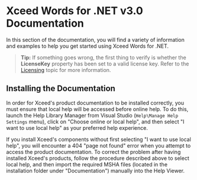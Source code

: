 # Xceed Words for .NET v3.0 Documentation

In this section of the documentation, you will find a variety of information and examples to help you get started using Xceed Words for .NET.

> **Tip:** If something goes wrong, the first thing to verify is whether the **LicenseKey** property has been set to a valid license key. Refer to the [Licensing](licensing.md) topic for more information.

## Installing the Documentation

In order for Xceed's product documentation to be installed correctly, you must ensure that local help will be accessed before online help. To do this, launch the Help Library Manager from Visual Studio (`Help\Manage Help Settings` menu), click on "Choose online or local help", and then select "I want to use local help" as your preferred help experience.

If you install Xceed's components without first selecting "I want to use local help", you will encounter a 404 "page not found" error when you attempt to access the product documentation. To correct the problem after having installed Xceed's products, follow the procedure described above to select local help, and then import the required MSHA files (located in the installation folder under "Documentation") manually into the Help Viewer.
